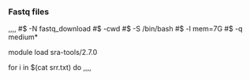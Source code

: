 ### Fastq files
,,,,
#$ -N fastq_download
#$ -cwd
#$ -S /bin/bash
#$ -l mem=7G
#$ -q medium*


module load sra-tools/2.7.0



for i in $(cat srr.txt)
do 
,,,,
